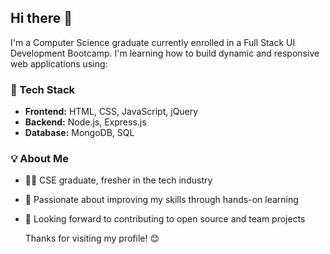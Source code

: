 ## Hi there 👋

I'm a Computer Science graduate currently enrolled in a Full Stack UI Development Bootcamp. I'm learning how to build dynamic and responsive web applications using:

### 🚀 Tech Stack
- **Frontend:** HTML, CSS, JavaScript, jQuery
- **Backend:** Node.js, Express.js
- **Database:** MongoDB, SQL
### 💡 About Me
- 👨‍🎓 CSE graduate, fresher in the tech industry
- 🌱 Passionate about improving my skills through hands-on learning
- 🤝 Looking forward to contributing to open source and team projects

  Thanks for visiting my profile! 😊
